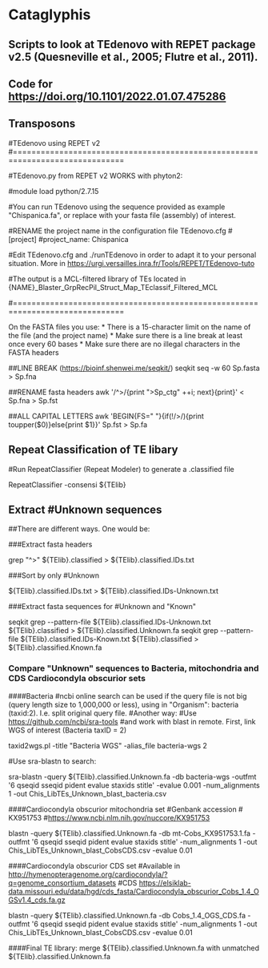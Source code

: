 # Cataglyphis

## Scripts to look at TEdenovo with REPET package v2.5 (Quesneville et al., 2005; Flutre et al., 2011).

## Code for https://doi.org/10.1101/2022.01.07.475286

## Transposons

#TEdenovo using REPET v2 #==============================================================================

#TEdenovo.py from REPET v2 WORKS with phyton2:

#module load python/2.7.15

#You can run TEdenovo using the sequence provided as example "Chispanica.fa", or replace with your fasta file (assembly) of interest.

#RENAME the project name in the configuration file TEdenovo.cfg #[project] #project_name: Chispanica

#Edit TEdenovo.cfg and ./runTEdenovo in order to adapt it to your personal situation. More in https://urgi.versailles.inra.fr/Tools/REPET/TEdenovo-tuto

#The output is a MCL-filtered library of TEs located in {NAME}_Blaster_GrpRecPil_Struct_Map_TEclassif_Filtered_MCL

#==============================================================================

On the FASTA files you use: * There is a 15-character limit on the name of the file (and the project name) * Make sure there is a line break at least once every 60 bases * Make sure there are no illegal characters in the FASTA headers

##LINE BREAK (https://bioinf.shenwei.me/seqkit/) seqkit seq -w 60 Sp.fasta > Sp.fna

##RENAME fasta headers awk '/^>/{print ">Sp_ctg" ++i; next}{print}' < Sp.fna > Sp.fst

##ALL CAPITAL LETTERS awk 'BEGIN{FS=" "}{if(!/>/){print toupper($0)}else{print $1}}' Sp.fst > Sp.fa

## Repeat Classification of TE libary

#Run RepeatClassifier (Repeat Modeler) to generate a .classified file

RepeatClassifier -consensi ${TElib}

## Extract #Unknown sequences

##There are different ways. One would be:

###Extract fasta headers

grep "^>" ${TElib}.classified > ${TElib}.classified.IDs.txt

###Sort by only #Unknown

${TElib}.classified.IDs.txt > ${TElib}.classified.IDs-Unknown.txt

###Extract fasta sequences for #Unknown and "Known"

seqkit grep --pattern-file ${TElib}.classified.IDs-Unknown.txt ${TElib}.classified > ${TElib}.classified.Unknown.fa
seqkit grep --pattern-file ${TElib}.classified.IDs-Known.txt ${TElib}.classified > ${TElib}.classified.Known.fa

### Compare "Unknown" sequences to Bacteria, mitochondria and CDS Cardiocondyla obscurior sets

####Bacteria
#ncbi online search can be used if the query file is not big (query length size to 1,000,000 or less), using in "Organism": bacteria (taxid:2). I.e. split original query file.
#Another way:
#Use https://github.com/ncbi/sra-tools
#and work with blast in remote. First, link WGS of interest (Bacteria taxID = 2)

taxid2wgs.pl -title "Bacteria WGS" -alias_file bacteria-wgs 2

#Use sra-blastn to search:

sra-blastn -query ${TElib}.classified.Unknown.fa -db bacteria-wgs -outfmt '6 qseqid sseqid pident evalue staxids stitle' -evalue 0.001 -num_alignments 1 -out Chis_LibTEs_Unknown_blast_bacteria.csv

####Cardiocondyla obscurior mitochondria set
#Genbank accession # KX951753
#https://www.ncbi.nlm.nih.gov/nuccore/KX951753

blastn -query ${TElib}.classified.Unknown.fa -db mt-Cobs_KX951753.1.fa -outfmt '6 qseqid sseqid pident evalue staxids stitle' -num_alignments 1 -out Chis_LibTEs_Unknown_blast_CobsCDS.csv -evalue 0.01

####Cardiocondyla obscurior CDS set
#Available in http://hymenopteragenome.org/cardiocondyla/?q=genome_consortium_datasets
#CDS https://elsiklab-data.missouri.edu/data/hgd/cds_fasta/Cardiocondyla_obscurior_Cobs_1.4_OGSv1.4_cds.fa.gz

blastn -query ${TElib}.classified.Unknown.fa -db Cobs_1.4_OGS_CDS.fa -outfmt '6 qseqid sseqid pident evalue staxids stitle' -num_alignments 1 -out Chis_LibTEs_Unknown_blast_CobsCDS.csv -evalue 0.01

####Final TE library: merge ${TElib}.classified.Unknown.fa with unmatched ${TElib}.classified.Unknown.fa

